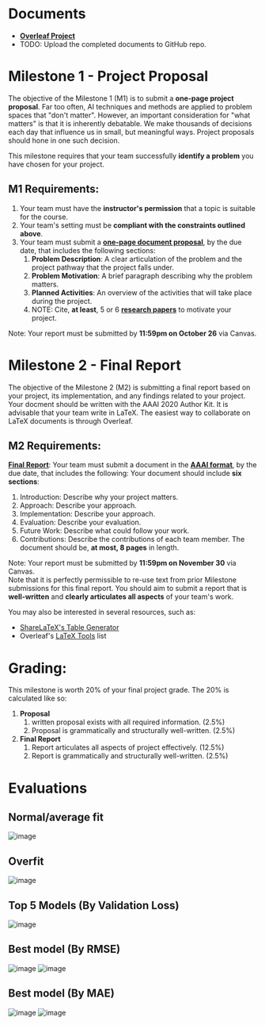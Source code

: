 # Documents
- [**Overleaf Project**](https://www.overleaf.com/project/615b26a8eed7265212674080)
- TODO: Upload the completed documents to GitHub repo.

# Milestone 1 - Project Proposal
The objective of the Milestone 1 (M1) is to submit a **one-page project proposal**. Far too often, AI techniques and methods are applied to problem spaces that "don't matter". However, an important consideration for "what matters" is that it is inherently debatable. We make thousands of decisions each day that influence us in small, but meaningful ways. Project proposals should hone in one such decision.

This milestone requires that your team successfully **identify a problem** you have chosen for your project. 

## M1 Requirements:
  1. Your team must have the **instructor's permission** that a topic is suitable for the course. 
  2. Your team's setting must be **compliant with the constraints outlined above**. 
  3. Your team must submit a [**one-page document proposal**](CS523-Project-Proposal.tex), by the due date, that includes the following sections:
     1. **Problem Description**: A clear articulation of the problem and the project pathway that the project falls under. 
     2. **Problem Motivation**: A brief paragraph describing why the problem matters. 
     3. **Planned Activities**: An overview of the activities that will take place during the project. 
     4. NOTE: Cite, **at least**, 5 or 6 [**research papers**](research) to motivate your project. 

Note: Your report must be submitted by **11:59pm on October 26** via Canvas.

# Milestone 2 - Final Report
The objective of the Milestone 2 (M2) is submitting a final report based on your project, its implementation, and any findings related to your project. Your docment should be written with the AAAI 2020 Author Kit. It is advisable that your team write in LaTeX. The easiest way to collaborate on LaTeX documents is through Overleaf.

## M2 Requirements:
[**Final Report**](CS523-Final-Report.tex): Your team must submit a document in the [**AAAI format**](https://www.aaai.org/Publications/Templates/AuthorKit20.zip), by the due date, that includes the following:
Your document should include **six sections**:
1. Introduction: Describe why your project matters. 
2. Approach: Describe your approach. 
3. Implementation: Describe your approach. 
4. Evaluation: Describe your evaluation. 
5. Future Work: Describe what could follow your work. 
6. Contributions: Describe the contributions of each team member.
The document should be, **at most, 8 pages** in length.

Note: Your report must be submitted by **11:59pm on November 30** via Canvas.   
Note that it is perfectly permissible to re-use text from prior Milestone submissions for this final report. You should aim to submit a report that is **well-written** and **clearly articulates all aspects** of your team's work.

You may also be interested in several resources, such as:
- [ShareLaTeX's Table Generator](https://www.tablesgenerator.com/)
- Overleaf's [LaTeX Tools](https://www.overleaf.com/learn/latex/LaTeX_tools) list

# Grading:
This milestone is worth 20% of your final project grade. The 20% is calculated like so:

1. **Proposal** 
   1. written proposal exists with all required information. (2.5%)
   2. Proposal is grammatically and structurally well-written. (2.5%)
2. **Final Report** 
   1. Report articulates all aspects of project effectively. (12.5%)
   2. Report is grammatically and structurally well-written. (2.5%)

# Evaluations
## Normal/average fit
![image](https://user-images.githubusercontent.com/14914491/141645692-e4839239-6a41-4912-9bca-e494b0951f89.png)

## Overfit
![image](https://user-images.githubusercontent.com/14914491/141645730-e119f2c0-a3ea-45e0-8160-2caa47443596.png)

## Top 5 Models (By Validation Loss)
![image](https://user-images.githubusercontent.com/14914491/141646108-f8f17d08-8fd2-4572-83f2-0854a6647e40.png)

## Best model (By RMSE)
![image](https://user-images.githubusercontent.com/14914491/141645844-36f627e2-e348-4032-97dc-03278e73815d.png)
![image](https://user-images.githubusercontent.com/14914491/141645993-39d2e21c-ca5e-4ae3-9613-21e6236a4eac.png)

## Best model (By MAE)
![image](https://user-images.githubusercontent.com/14914491/141645880-ff842ee9-8e6f-4ab0-a744-55e9f5507ffd.png)
![image](https://user-images.githubusercontent.com/14914491/141645967-e162d04a-129d-4f9d-a1a9-7c2ab7027e65.png)

